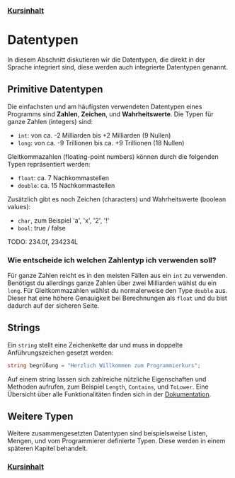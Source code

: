### [Kursinhalt](../README.md)

Datentypen
===========

In diesem Abschnitt diskutieren wir die Datentypen, die direkt in der Sprache integriert sind, diese werden auch integrierte Datentypen genannt.

 Primitive Datentypen
 --------------------

Die einfachsten und am häufigsten verwendeten Datentypen eines Programms sind **Zahlen**, **Zeichen**, und **Wahrheitswerte**. Die Typen für ganze Zahlen (integers) sind:

- `int`: von ca. -2 Milliarden bis +2 Milliarden (9 Nullen)
- `long`: von ca. -9 Trillionen bis ca. +9 Trillionen (18 Nullen)

Gleitkommazahlen (floating-point numbers) können durch die folgenden Typen repräsentiert werden:

- `float`: ca. 7 Nachkommastellen
- `double`: ca. 15 Nachkommastellen

Zusätzlich gibt es noch Zeichen (characters) und Wahrheitswerte (boolean values):

- `char`, zum Beispiel 'a', 'x', '2', '!'
- `bool`: true / false

TODO: 234.0f, 234234L

### Wie entscheide ich welchen Zahlentyp ich verwenden soll?

Für ganze Zahlen reicht es in den meisten Fällen aus ein `int` zu verwenden. Benötigst du allerdings ganze Zahlen über zwei Milliarden wählst du ein `long`. Für Gleitkommazahlen wählst du normalerweise den Type `double` aus. Dieser hat eine höhere Genauigkeit bei Berechnungen als `float` und du bist dadurch auf der sicheren Seite. 

Strings
--------

Ein `string` stellt eine Zeichenkette dar und muss in doppelte Anführungszeichen gesetzt werden: 

```cs
string begrüßung = "Herzlich Willkommen zum Programmierkurs";
```

Auf einem string lassen sich zahlreiche nützliche Eigenschaften und Methoden aufrufen, zum Beispiel `Length`, `Contains`, und `ToLower`. Eine Übersicht über alle Funktionalitäten finden sich in der [Dokumentation](https://docs.microsoft.com/en-us/dotnet/api/system.string?view=net-5.0).

Weitere Typen
--------------

Weitere zusammengesetzten Datentypen sind beispielsweise Listen, Mengen, und vom Programmierer definierte Typen. Diese werden in einem späteren Kapitel behandelt.

### [Kursinhalt](../README.md)
